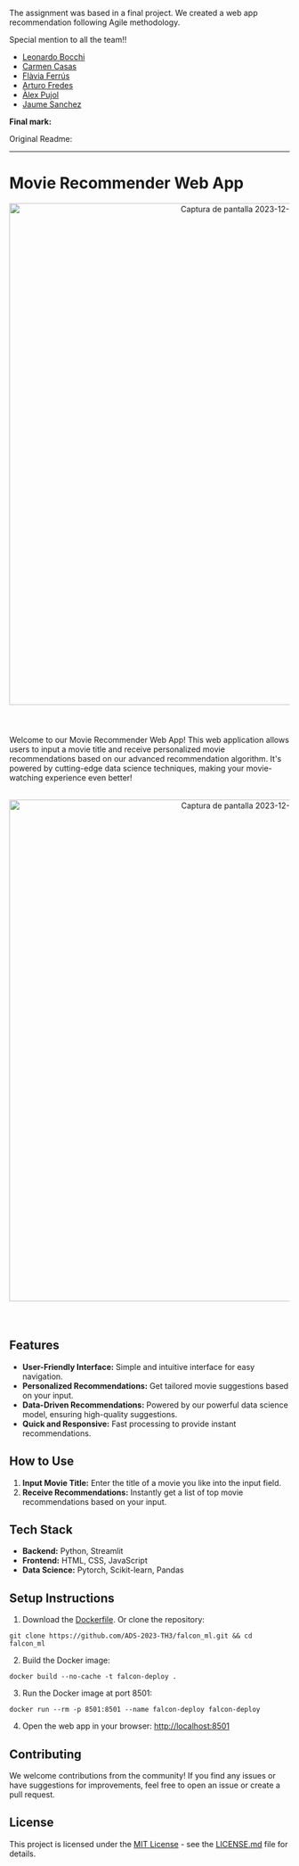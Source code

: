 The assignment was based in a final project. We created a web app recommendation following Agile methodology.

Special mention to all the team!!
- [Leonardo Bocchi](https://github.com/leobcc)
- [Carmen Casas](https://github.com/ccasash)
- [Flàvia Ferrús](https://github.com/flaviaferrus)
- [Arturo Fredes](https://github.com/arturofredes)
- [Àlex Pujol](https://github.com/alex-pv01)
- [Jaume Sanchez](https://github.com/jshz12)

**Final mark:**

Original Readme:

---
# Movie Recommender Web App

<div style="text-align:center; margin-bottom:20px;">
  <img alt="Captura de pantalla 2023-12-14 a las 9 54 42" src="https://github.com/ADS-2023-TH3/falcon_ml/assets/114001733/c19c3b3d-91ea-4b79-88bd-0969811447be" width="900">
</div>

<br><br>
Welcome to our Movie Recommender Web App! This web application allows users to input a movie title and receive personalized movie recommendations based on our advanced recommendation algorithm. It's powered by cutting-edge data science techniques, making your movie-watching experience even better!
<br><br>
<div style="text-align:center; margin-bottom:20px;">
  <img alt="Captura de pantalla 2023-12-14 a las 9 57 29" src="https://github.com/ADS-2023-TH3/falcon_ml/assets/114001733/a157884e-2538-41e7-ac46-c148ce68aab2" width="900">
</div>
<br>

## Features

- **User-Friendly Interface:** Simple and intuitive interface for easy navigation.
- **Personalized Recommendations:** Get tailored movie suggestions based on your input.
- **Data-Driven Recommendations:** Powered by our powerful data science model, ensuring high-quality suggestions.
- **Quick and Responsive:** Fast processing to provide instant recommendations.

## How to Use

1. **Input Movie Title:** Enter the title of a movie you like into the input field.
2. **Receive Recommendations:** Instantly get a list of top movie recommendations based on your input.

## Tech Stack

- **Backend:** Python, Streamlit 
- **Frontend:** HTML, CSS, JavaScript 
- **Data Science:** Pytorch, Scikit-learn, Pandas 

## Setup Instructions

1. Download the [Dockerfile](https://github.com/ADS-2023-TH3/falcon_ml/blob/main/Dockerfile). Or clone the repository:

```
git clone https://github.com/ADS-2023-TH3/falcon_ml.git && cd falcon_ml
```

2. Build the Docker image:

```
docker build --no-cache -t falcon-deploy .
```

3. Run the Docker image at port 8501:

```
docker run --rm -p 8501:8501 --name falcon-deploy falcon-deploy
```

4. Open the web app in your browser: [http://localhost:8501](http://localhost:8501)

## Contributing

We welcome contributions from the community! If you find any issues or have suggestions for improvements, feel free to open an issue or create a pull request.

## License

This project is licensed under the [MIT License](LICENSE.md) - see the [LICENSE.md](LICENSE.md) file for details.
